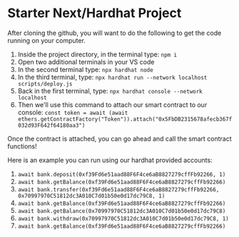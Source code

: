 # Starter Next/Hardhat Project

After cloning the github, you will want to do the following to get the code running on your computer.

1. Inside the project directory, in the terminal type: `npm i`
2. Open two additional terminals in your VS code
3. In the second terminal type: `npx hardhat node`
4. In the third terminal, type: `npx hardhat run --network localhost scripts/deploy.js`
5. Back in the first terminal, type: `npx hardhat console --network localhost`
6. Then we'll use this command to attach our smart contract to our console: 
   `const token = await (await ethers.getContractFactory("Token")).attach("0x5FbDB2315678afecb367f032d93F642f64180aa3")`
   
Once the contract is attached, you can go ahead and call the smart contract functions!

Here is an example you can run using our hardhat provided accounts:

  1. `await bank.deposit(0xf39Fd6e51aad88F6F4ce6aB8827279cffFb92266, 1)`
  2. `await bank.getBalance(0xf39Fd6e51aad88F6F4ce6aB8827279cffFb92266)`
  3. `await bank.transfer(0xf39Fd6e51aad88F6F4ce6aB8827279cffFb92266, 0x70997970C51812dc3A010C7d01b50e0d17dc79C8, 1)`
  4. `await bank.getBalance(0xf39Fd6e51aad88F6F4ce6aB8827279cffFb92266)`
  5. `await bank.getBalance(0x70997970C51812dc3A010C7d01b50e0d17dc79C8)`
  6. `await bank.withdraw(0x70997970C51812dc3A010C7d01b50e0d17dc79C8, 1)`
  7. `await bank.getBalance(0xf39Fd6e51aad88F6F4ce6aB8827279cffFb92266)`
